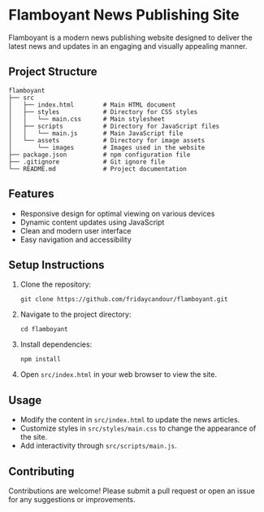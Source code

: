 # Flamboyant News Publishing Site

Flamboyant is a modern news publishing website designed to deliver the latest news and updates in an engaging and visually appealing manner.

## Project Structure

```
flamboyant
├── src
│   ├── index.html        # Main HTML document
│   ├── styles            # Directory for CSS styles
│   │   └── main.css      # Main stylesheet
│   ├── scripts           # Directory for JavaScript files
│   │   └── main.js       # Main JavaScript file
│   └── assets            # Directory for image assets
│       └── images        # Images used in the website
├── package.json          # npm configuration file
├── .gitignore            # Git ignore file
└── README.md             # Project documentation
```

## Features

- Responsive design for optimal viewing on various devices
- Dynamic content updates using JavaScript
- Clean and modern user interface
- Easy navigation and accessibility

## Setup Instructions

1. Clone the repository:

   ```
   git clone https://github.com/fridaycandour/flamboyant.git
   ```

2. Navigate to the project directory:

   ```
   cd flamboyant
   ```

3. Install dependencies:

   ```
   npm install
   ```

4. Open `src/index.html` in your web browser to view the site.

## Usage

- Modify the content in `src/index.html` to update the news articles.
- Customize styles in `src/styles/main.css` to change the appearance of the site.
- Add interactivity through `src/scripts/main.js`.

## Contributing

Contributions are welcome! Please submit a pull request or open an issue for any suggestions or improvements.
